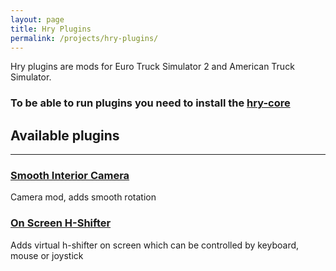 ```yaml
---
layout: page
title: Hry Plugins
permalink: /projects/hry-plugins/
---
```


Hry plugins are mods for Euro Truck Simulator 2 and American Truck Simulator.

### **To be able to run plugins you need to install the [hry-core](hry-core)**

## Available plugins

----

### [Smooth Interior Camera](hry-sic)

Camera mod, adds smooth rotation

### [On Screen H-Shifter](hry-hshifter)

Adds virtual h-shifter on screen which can be controlled by keyboard, mouse or joystick
